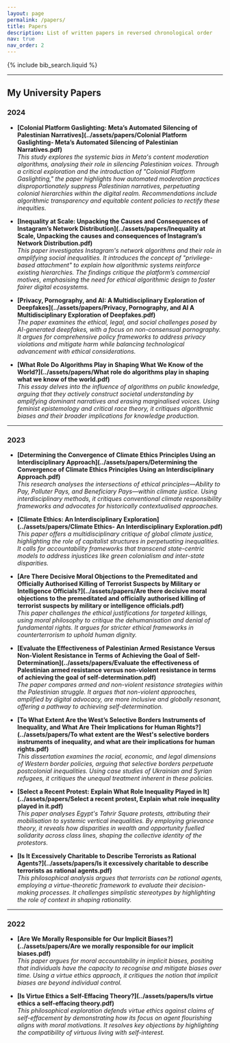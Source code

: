 ```yaml
---
layout: page
permalink: /papers/
title: Papers
description: List of written papers in reversed chronological order
nav: true
nav_order: 2
---
```


<!-- _pages/publications.md -->

<!-- Bibsearch Feature -->
{% include bib_search.liquid %}

---

## My University Papers

### 2024

- **[Colonial Platform Gaslighting: Meta’s Automated Silencing of Palestinian Narratives](../assets/papers/Colonial Platform Gaslighting- Meta’s Automated Silencing of Palestinian Narratives.pdf)**  
  *This study explores the systemic bias in Meta's content moderation algorithms, analysing their role in silencing Palestinian voices. Through a critical exploration and the introduction of "Colonial Platform Gaslighting," the paper highlights how automated moderation practices disproportionately suppress Palestinian narratives, perpetuating colonial hierarchies within the digital realm. Recommendations include algorithmic transparency and equitable content policies to rectify these inequities.*

- **[Inequality at Scale: Unpacking the Causes and Consequences of Instagram’s Network Distribution](../assets/papers/Inequality at Scale, Unpacking the causes and consequences of Instagram’s Network Distribution.pdf)**  
  *This paper investigates Instagram's network algorithms and their role in amplifying social inequalities. It introduces the concept of "privilege-based attachment" to explain how algorithmic systems reinforce existing hierarchies. The findings critique the platform’s commercial motives, emphasising the need for ethical algorithmic design to foster fairer digital ecosystems.*

- **[Privacy, Pornography, and AI: A Multidisciplinary Exploration of Deepfakes](../assets/papers/Privacy, Pornography, and AI A Multidisciplinary Exploration of Deepfakes.pdf)**  
  *The paper examines the ethical, legal, and social challenges posed by AI-generated deepfakes, with a focus on non-consensual pornography. It argues for comprehensive policy frameworks to address privacy violations and mitigate harm while balancing technological advancement with ethical considerations.*

- **[What Role Do Algorithms Play in Shaping What We Know of the World?](../assets/papers/What role do algorithms play in shaping what we know of the world.pdf)**  
  *This essay delves into the influence of algorithms on public knowledge, arguing that they actively construct societal understanding by amplifying dominant narratives and erasing marginalised voices. Using feminist epistemology and critical race theory, it critiques algorithmic biases and their broader implications for knowledge production.*

---

### 2023

- **[Determining the Convergence of Climate Ethics Principles Using an Interdisciplinary Approach](../assets/papers/Determining the Convergence of Climate Ethics Principles Using an Interdisciplinary Approach.pdf)**  
  *This research analyses the intersections of ethical principles—Ability to Pay, Polluter Pays, and Beneficiary Pays—within climate justice. Using interdisciplinary methods, it critiques conventional climate responsibility frameworks and advocates for historically contextualised approaches.*

- **[Climate Ethics: An Interdisciplinary Exploration](../assets/papers/Climate Ethics- An Interdisciplinary Exploration.pdf)**  
  *This paper offers a multidisciplinary critique of global climate justice, highlighting the role of capitalist structures in perpetuating inequalities. It calls for accountability frameworks that transcend state-centric models to address injustices like green colonialism and inter-state disparities.*

- **[Are There Decisive Moral Objections to the Premeditated and Officially Authorised Killing of Terrorist Suspects by Military or Intelligence Officials?](../assets/papers/Are there decisive moral objections to the premeditated and officially authorised killing of terrorist suspects by military or intelligence officials.pdf)**  
  *This paper challenges the ethical justifications for targeted killings, using moral philosophy to critique the dehumanisation and denial of fundamental rights. It argues for stricter ethical frameworks in counterterrorism to uphold human dignity.*

- **[Evaluate the Effectiveness of Palestinian Armed Resistance Versus Non-Violent Resistance in Terms of Achieving the Goal of Self-Determination](../assets/papers/Evaluate the effectiveness of Palestinian armed resistance versus non-violent resistance in terms of achieving the goal of self-determination.pdf)**  
  *The paper compares armed and non-violent resistance strategies within the Palestinian struggle. It argues that non-violent approaches, amplified by digital advocacy, are more inclusive and globally resonant, offering a pathway to achieving self-determination.*

- **[To What Extent Are the West’s Selective Borders Instruments of Inequality, and What Are Their Implications for Human Rights?](../assets/papers/To what extent are the West's selective borders instruments of inequality, and what are their implications for human rights.pdf)**  
  *This dissertation examines the racial, economic, and legal dimensions of Western border policies, arguing that selective borders perpetuate postcolonial inequalities. Using case studies of Ukrainian and Syrian refugees, it critiques the unequal treatment inherent in these policies.*

- **[Select a Recent Protest: Explain What Role Inequality Played in It](../assets/papers/Select a recent protest, Explain what role inequality played in it.pdf)**  
  *This paper analyses Egypt's Tahrir Square protests, attributing their mobilisation to systemic vertical inequalities. By employing grievance theory, it reveals how disparities in wealth and opportunity fuelled solidarity across class lines, shaping the collective identity of the protestors.*

- **[Is It Excessively Charitable to Describe Terrorists as Rational Agents?](../assets/papers/Is it excessively charitable to describe terrorists as rational agents.pdf)**  
  *This philosophical analysis argues that terrorists can be rational agents, employing a virtue-theoretic framework to evaluate their decision-making processes. It challenges simplistic stereotypes by highlighting the role of context in shaping rationality.*

---

### 2022

- **[Are We Morally Responsible for Our Implicit Biases?](../assets/papers/Are we morally responsible for our implicit biases.pdf)**  
  *This paper argues for moral accountability in implicit biases, positing that individuals have the capacity to recognise and mitigate biases over time. Using a virtue ethics approach, it critiques the notion that implicit biases are beyond individual control.*

- **[Is Virtue Ethics a Self-Effacing Theory?](../assets/papers/Is virtue ethics a self-effacing theory.pdf)**  
  *This philosophical exploration defends virtue ethics against claims of self-effacement by demonstrating how its focus on agent flourishing aligns with moral motivations. It resolves key objections by highlighting the compatibility of virtuous living with self-interest.*

